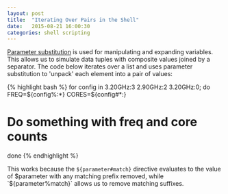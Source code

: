 ```yaml
---
layout: post
title:  "Iterating Over Pairs in the Shell"
date:   2015-08-21 16:00:30
categories: shell scripting
---
```


[Parameter substitution][parameter substitution] is used for manipulating and expanding variables.
This allows us to simulate data tuples with composite values joined by a separator.
The code below iterates over a list and uses parameter substitution to 'unpack' each element into a pair of values:

{% highlight bash %}
for config in 3.20GHz:3 2.90GHz:2 3.20GHz:0; do
  FREQ=${config%:*}
  CORES=${config#*:}
  # Do something with freq and core counts
done
{% endhighlight %}

This works because the `${parameter#match}` directive evaluates to the value of $parameter with any matching prefix removed, while `${parameter%match}` allows us to remove matching suffixes.

[parameter substitution]: http://www.tldp.org/LDP/abs/html/parameter-substitution.html
